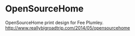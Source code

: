 OpenSourceHome
==============

OpenSourceHome print design for Fee Plumley. http://www.reallybigroadtrip.com/2014/05/opensourcehome

